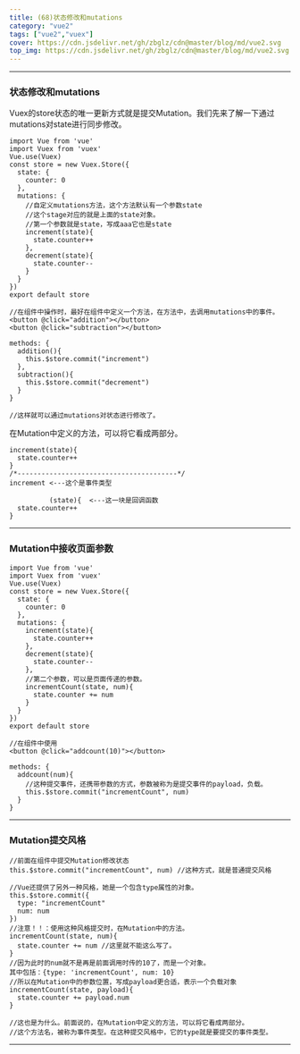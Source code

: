 ```yaml
---
title: (68)状态修改和mutations
category: "vue2"
tags: ["vue2","vuex"]
cover: https://cdn.jsdelivr.net/gh/zbglz/cdn@master/blog/md/vue2.svg
top_img: https://cdn.jsdelivr.net/gh/zbglz/cdn@master/blog/md/vue2.svg
---
```


***

### 状态修改和mutations

Vuex的store状态的唯一更新方式就是提交Mutation。我们先来了解一下通过mutations对state进行同步修改。


    import Vue from 'vue'
    import Vuex from 'vuex'
    Vue.use(Vuex)
    const store = new Vuex.Store({
      state: {
        counter: 0
      },
      mutations: {
        //自定义mutations方法，这个方法默认有一个参数state
        //这个stage对应的就是上面的state对象。
        //第一个参数就是state，写成aaa它也是state
        increment(state){
          state.counter++
        },
        decrement(state){
          state.counter--
        }
      }
    })
    export default store
    
    //在组件中操作时，最好在组件中定义一个方法，在方法中，去调用mutations中的事件。
    <button @click="addition"></button>
    <button @click="subtraction"></button>
    
    methods: {
      addition(){
        this.$store.commit("increment")
      },
      subtraction(){
        this.$store.commit("decrement")
      }
    }
    
    //这样就可以通过mutations对状态进行修改了。

在Mutation中定义的方法，可以将它看成两部分。


    increment(state){
      state.counter++
    }
    /*----------------------------------------*/
    increment <---这个是事件类型   
              
              (state){  <---这一块是回调函数
      state.counter++
    }


***

### Mutation中接收页面参数


    import Vue from 'vue'
    import Vuex from 'vuex'
    Vue.use(Vuex)
    const store = new Vuex.Store({
      state: {
        counter: 0
      },
      mutations: {
        increment(state){
          state.counter++
        },
        decrement(state){
          state.counter--
        },
        //第二个参数，可以是页面传递的参数。
        incrementCount(state, num){
          state.counter += num
        }
      }
    })
    export default store
    
    //在组件中使用
    <button @click="addcount(10)"></button>
    
    methods: {
      addcount(num){
        //这种提交事件，还携带参数的方式，参数被称为是提交事件的payload，负载。
        this.$store.commit("incrementCount", num)
      }
    }

***

### Mutation提交风格


    //前面在组件中提交Mutation修改状态
    this.$store.commit("incrementCount", num) //这种方式，就是普通提交风格
    
    //Vue还提供了另外一种风格，她是一个包含type属性的对象。
    this.$store.commit({
      type: "incrementCount"
      num: num
    })
    //注意！！：使用这种风格提交时，在Mutation中的方法。
    incrementCount(state, num){
      state.counter += num //这里就不能这么写了。
    }
    //因为此时的num就不是再是前面调用时传的10了，而是一个对象。
    其中包括：{type: 'incrementCount', num: 10}
    //所以在Mutation中的参数位置，写成payload更合适，表示一个负载对象
    incrementCount(state, payload){
      state.counter += payload.num
    }
    
    //这也是为什么。前面说的，在Mutation中定义的方法，可以将它看成两部分。
    //这个方法名，被称为事件类型。在这种提交风格中，它的type就是要提交的事件类型。


***